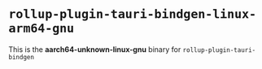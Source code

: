 # `rollup-plugin-tauri-bindgen-linux-arm64-gnu`

This is the **aarch64-unknown-linux-gnu** binary for `rollup-plugin-tauri-bindgen`
